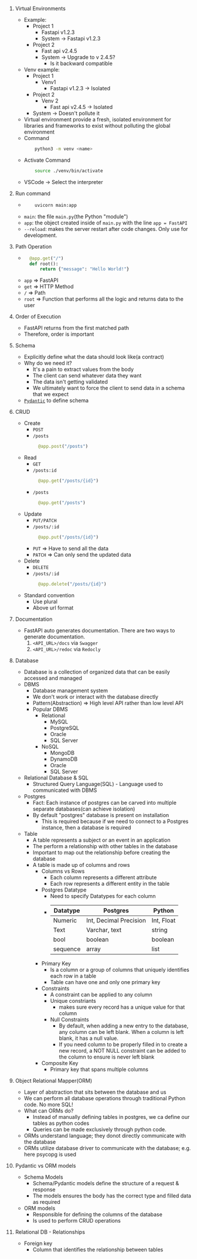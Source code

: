 1. Virtual Environments

   - Example:
     - Project 1
       - Fastapi v1.2.3
       - System -> Fastapi v1.2.3
     - Project 2
       - Fast api v2.4.5
       - System -> Upgrade to v 2.4.5?
         - Is it backward compatible
   - Venv example:
     - Project 1
       - Venv1
         - Fastapi v1.2.3 -> Isolated
     - Project 2
       - Venv 2
         - Fast api v2.4.5 -> Isolated
     - System -> Doesn't pollute it
   - Virtual environment provide a fresh, isolated environment for libraries and frameworks to exist without polluting the global environment
   - Command
     ```bash
         python3 -m venv <name>
     ```
   - Activate Command
     ```bash
         source ./venv/bin/activate
     ```
   - VSCode -> Select the interpreter

2. Run command

   - ```bash
         uvicorn main:app
     ```
   - `main`: the file `main.py`(the Python "module")
   - `app`: the object created inside of `main.py` with the line `app = FastAPI`
   - `--reload`: makes the server restart after code changes. Only use for development.

3. Path Operation

   - ```python
       @app.get("/")
       def root():
           return {"message": "Hello World!"}
     ```
   - `app` => FastAPI
   - `get` => HTTP Method
   - `/` => Path
   - `root` => Function that performs all the logic and returns data to the user

4. Order of Execution

   - FastAPI returns from the first matched path
   - Therefore, order is important

5. Schema

   - Explicitly define what the data should look like(a contract)
   - Why do we need it?
     - It's a pain to extract values from the body
     - The client can send whatever data they want
     - The data isn't getting validated
     - We ultimately want to force the client to send data in a schema that we expect
   - [`Pydantic`](https://docs.pydantic.dev/) to define schema

6. CRUD

   - Create
     - `POST`
     - `/posts`
       ```python
         @app.post("/posts")
       ```
   - Read
     - `GET`
     - `/posts:id`
       ```python
         @app.get("/posts/{id}")
       ```
     - `/posts`
       ```python
         @app.get("/posts")
       ```
   - Update
     - `PUT/PATCH`
     - `/posts/:id`
       ```python
         @app.put("/posts/{id}")
       ```
     - `PUT` => Have to send all the data
     - `PATCH` => Can only send the updated data
   - Delete
     - `DELETE`
     - `/posts/:id`
       ```python
         @app.delete("/posts/{id}")
       ```
   - Standard convention
     - Use plural
     - Above url format

7. Documentation

   - FastAPI auto generates documentation. There are two ways to generate documentation.
     1. `<API_URL>/docs` via `Swagger`
     2. `<API_URL>/redoc` via `Redocly`

8. Database

   - Database is a collection of organized data that can be easily accessed and managed
   - DBMS
     - Database management system
     - We don't work or interact with the database directly
     - Pattern(Abstraction) => High level API rather than low level API
     - Popular DBMS
       - Relational
         - MySQL
         - PostgreSQL
         - Oracle
         - SQL Server
       - NoSQL
         - MongoDB
         - DynamoDB
         - Oracle
         - SQL Server
   - Relational Database & SQL
     - Structured Query Language(SQL) - Language used to communicated with DBMS
   - Postgres
     - Fact: Each instance of postgres can be carved into multiple separate databases(can achieve isolation)
     - By default "postgres" database is present on installation
       - This is required because if we need to connect to a Postgres instance, then a database is required
   - Table
     - A table represents a subject or an event in an application
     - The perform a relationship with other tables in the database
     - Important to map out the relationship before creating the database
     - A table is made up of columns and rows
       - Columns vs Rows
         - Each column represents a different attribute
         - Each row represents a different entity in the table
       - Postgres Datatype
         - Need to specify Datatypes for each column
         - | Datatype | Postgres               | Python     |
           | -------- | ---------------------- | ---------- |
           | Numeric  | Int, Decimal Precision | Int, Float |
           | Text     | Varchar, text          | string     |
           | bool     | boolean                | boolean    |
           | sequence | array                  | list       |
       - Primary Key
         - Is a column or a group of columns that uniquely identifies each row in a table
         - Table can have one and only one primary key
       - Constraints
         - A constraint can be applied to any column
         - Unique constriants
           - makes sure every record has a unique value for that column
         - Null Constraints
           - By default, when adding a new entry to the database, any column can be left blank. When a column is left blank, it has a null value.
           - If you need column to be properly filled in to create a new record, a NOT NULL constraint can be added to the column to ensure is never left blank
       - Composite Key
         - Primary key that spans multiple columns

9. Object Relational Mapper(ORM)

   - Layer of abstraction that sits between the database and us
   - We can perform all database operations through traditional Python code. No more SQL!
   - What can ORMs do?
     - Instead of manually defining tables in postgres, we ca define our tables as python codes
     - Queries can be made exclusively through python code.
   - ORMs understand language; they donot directly communicate with the database
   - ORMs utilize database driver to communicate with the database; e.g. here psycopg is used

10. Pydantic vs ORM models

    - Schema Models
      - Schema/Pydantic models define the structure of a request & response
      - The models ensures the body has the correct type and filled data as required
    - ORM models
      - Responsible for defining the columns of the database
      - Is used to perform CRUD operations

11. Relational DB - Relationships

    - Foreign key
      - Column that identifies the relationship between tables
